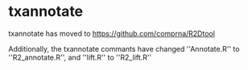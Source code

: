 # txannotate

txannotate has moved to https://github.com/comprna/R2Dtool


Additionally, the txannotate commants have changed 
''Annotate.R'' to ''R2_annotate.R'', and ''lift.R'' to ''R2_lift.R'' 
